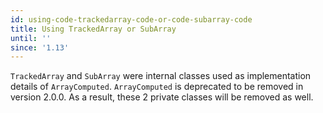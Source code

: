 ```yaml
---
id: using-code-trackedarray-code-or-code-subarray-code
title: Using TrackedArray or SubArray
until: ''
since: '1.13'
---
```


`TrackedArray` and `SubArray` were internal classes used as implementation
details of `ArrayComputed`.  `ArrayComputed` is deprecated to be removed
in version 2.0.0.  As a result, these 2 private classes will be removed as
well.
